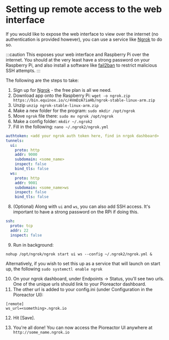 # Setting up remote access to the web interface

If you would like to expose the web interface to view over the internet (no authentication is provided however), you can use a service like [Ngrok](https://ngrok.com/) to do so.

:::caution
This exposes your web interface and Raspberry Pi over the internet. You should at the very least have a strong password on your Raspberry Pi, and also install a software like [fail2ban](https://pimylifeup.com/raspberry-pi-fail2ban/) to restrict malicious SSH attempts.
:::

The following are the steps to take:

1.  Sign up for [Ngrok](https://ngrok.com/) - the free plan is all we need.
2.  Download app onto the Raspberry Pi: `wget -o ngrok.zip https://bin.equinox.io/c/4VmDzA7iaHb/ngrok-stable-linux-arm.zip`
3.  Unzip `unzip ngrok-stable-linux-arm.zip`
4.  Make a new folder for the program: `sudo mkdir /opt/ngrok`
5.  Move `ngrok` file there: `sudo mv ngrok /opt/ngrok`
6.  Make a config folder: `mkdir ~/.ngrok2`
7.  Fill in the following: `nano ~/.ngrok2/ngrok.yml`
    
```yml
authtoken: <add your ngrok auth token here, find in nrgok dashboard>
tunnels:
  ui:
    proto: http
    addr: 9000
    subdomain: <some_name>
    inspect: false
    bind_tls: false
  ws:
    proto: http
    addr: 9001
    subdomain: <some_name>ws
    inspect: false
    bind_tls: false
```

    
8.  (Optional) Along with `ui` and `ws`, you can also add SSH access. It's important to have a strong password on the RPi if doing this.
    
```yml
ssh:
  proto: tcp
  addr: 22
  inspect: false
```

9.  Run in background:
```
nohup /opt/ngrok/ngrok start ui ws --config ~/.ngrok2/ngrok.yml &
```
Alternatively, if you wish to set this up as a service that will launch on start up, the following `sudo systemctl enable ngrok`

10.  On your ngrok dashboard, under Endpoints -> Status, you'll see two urls. One of the unique urls should link to your Pioreactor dashboard.
11.  The other url is added to your config.ini (under Configuration in the Pioreactor UI):
    
```
[remote]
ws_url=<something>.ngrok.io
```
    
12.  Hit \[Save\].
    
13.  You're all done! You can now access the Pioreactor UI anywhere at `http://some_name.ngrok.io`